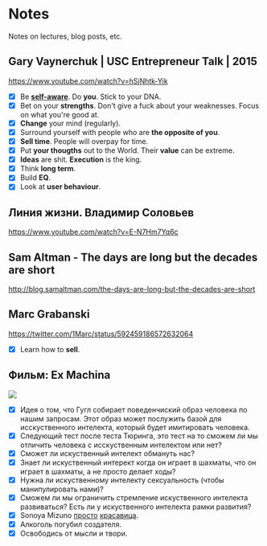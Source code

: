 # Notes
Notes on lectures, blog posts, etc.

## Gary Vaynerchuk | USC Entrepreneur Talk | 2015
https://www.youtube.com/watch?v=hSjNhtk-Yik

- [x] Be [__self-aware__](./self-awareness.md). Do __you__. Stick to your DNA.
- [x] Bet on your __strengths__. Don't give a fuck about your weaknesses. Focus on what you're good at.
- [x] __Change__ your mind (regularly).
- [x] Surround yourself with people who are __the opposite of you__.
- [x] __Sell time__. People will overpay for time.
- [x] Put __your thougths__ out to the World. Their __value__ can be extreme.
- [x] __Ideas__ are shit. __Execution__ is the king.
- [x] Think __long term__.
- [x] Build __EQ__.
- [x] Look at __user behaviour__.

## Линия жизни. Владимир Соловьев
https://www.youtube.com/watch?v=E-N7Hm7Yq6c

## Sam Altman - The days are long but the decades are short
http://blog.samaltman.com/the-days-are-long-but-the-decades-are-short

## Marc Grabanski
https://twitter.com/1Marc/status/592459186572632064

- [x] Learn how to __sell__.

## Фильм: Ex Machina

![](https://igcdn-photos-g-a.akamaihd.net/hphotos-ak-xfp1/t51.2885-15/11111467_808737285867174_1880383140_n.jpg)

- [x] Идея о том, что Гугл собирает поведенчиский образ человека по нашим запросам. Этот образ может послужить базой для исскуственного интелекта, который будет имитировать человека.
- [x] Следующий тест после теста Тюринга, это тест на то сможем ли мы отличить человека с исскуственным интелектом или нет?
- [x] Сможет ли искуственный интелект обмануть нас?
- [x] Знает ли искуственный интерект когда он играет в шахматы, что он играет в шахматы, а не просто делает ходы?
- [x] Нужна ли искуственному интелекту сексуальность (чтобы манипулировать нами)?
- [x] Сможем ли мы ограничить стремление искуственного интелекта развиваться? Есть ли у искуственного интелекта рамки развития?
- [x] Sonoya Mizuno [просто](https://instagram.com/p/tbUAZagZAN/) [красавица](https://instagram.com/p/rTyyDGAZID/).
- [x] Алкоголь погубил создателя.
- [x] Освободись от мысли и твори.
